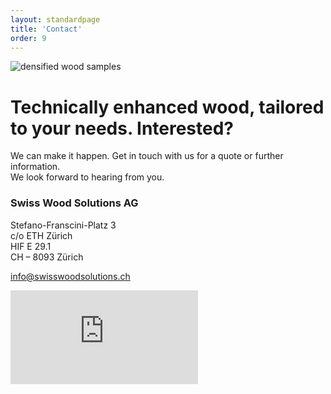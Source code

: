 ```yaml
---
layout: standardpage
title: 'Contact'
order: 9
---
```

<div class="full-width">
        <img srcset="/swisswoodsolutions/assets/images/contact_2x.jpg" src="/swisswoodsolutions/assets/images/contact.jpg" alt="densified wood samples" class="coverimg">
        <div class="wrap">
            <h1>Technically enhanced wood, tailored to your needs. Interested?</h1>
            <p>We can make it happen. Get in touch with us for a quote or further information.<br>We look forward to hearing from you.</p>
            <h3>Swiss Wood Solutions AG</h3>
            <p>Stefano-Franscini-Platz 3<br>
            c/o ETH Zürich<br>
            HIF E 29.1<br>
            CH – 8093 Zürich<br>
            </p>
            <p class="extra-margin-top">
            <a class="btn-red" href="mailto:info@swisswoodsolutions.ch">info@swisswoodsolutions.ch</a></p>
        </div>
        <iframe class="googlemap" src="https://www.google.com/maps/embed?pb=!1m14!1m8!1m3!1d2700.1155189649708!2d8.5039514!3d47.4096879!3m2!1i1024!2i768!4f13.1!3m3!1m2!1s0x47900aff953b798f%3A0x863c7256ee1e8786!2sHIF%2C+8049+Z%C3%BCrich!5e0!3m2!1sde!2sch!4v1533558275573" frameborder="0" style="border:0" allowfullscreen></iframe>
</div>
